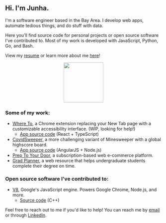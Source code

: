 ## Hi. I'm Junha.

I'm a software engineer based in the Bay Area. I develop web apps, automate tedious things, and do stuff with data.

Here you'll find source code for personal projects or open source software I've contributed to. Most of my work is developed with JavaScript, Python, Go, and Bash.

View my [resume](https://park-junha.github.io/Resume/) or learn more about me [here](https://junha.dev)!

<p align="center">
  <img width="128" src="https://github.com/park-junha/park-junha/blob/master/nu.gif">
</p>

### Some of my work:
- [Where To](https://chrome.google.com/webstore/detail/where-to/kdhcodpjaffhbbphkahnkbllddjihima), a Chrome extension replacing your New Tab page with a customizable accessibility interface. (WIP, looking for help!)
  - [App source code](https://github.com/park-junha/WhereTo) (React + TypeScript)
- [CovidSweeper](https://park-junha.github.io/CovidSweeper/), a more challenging variant of Minesweeper with a global highscore board.
  - [App source code](https://github.com/park-junha/CovidSweeper) (AngularJS + Node.js)
- [Prep To Your Door](https://preptoyourdoor.netlify.app), a subscription-based web e-commerce platform.
- [Grad Planner](http://gradplanner.us), a web resource that helps undergraduate students complete their degree on time.

### Open source software I've contributed to:
- [V8](https://v8.dev/), Google's JavaScript engine. Powers Google Chrome, Node.js, and more.
  - [Source code](https://github.com/v8/v8) (C++)

Feel free to reach out to me if you'd like to help! You can reach me by [email](mailto:jpark3@scu.edu) or through [LinkedIn](https://www.linkedin.com/in/park-junha/).
